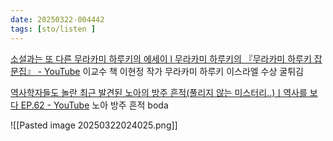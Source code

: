 ```yaml
---
date: 20250322-004442
tags: [sto/listen ]
---
```


[소설과는 또 다른 무라카미 하루키의 에세이 l 무라카미 하루키의 『무라카미 하루키 잡문집』 - YouTube](https://www.youtube.com/watch?v=QrAe0Wbz7aA&list=PLo6Q0Nd21qXNA9R6CNd7Y98r7TRw9uaZe&index=2) 이교수 책 이현정 작가 무라카미 하루키 이스라엘 수상 굴튀김

[역사학자들도 놀란 최근 발견된 노아의 방주 흔적(풀리지 않는 미스터리..)ㅣ역사를 보다 EP.62 - YouTube](https://www.youtube.com/watch?v=N_KO6pyCf9Y) 노아 방주 흔적 boda 

![[Pasted image 20250322024025.png]]